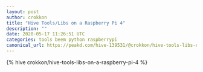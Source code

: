 ```yaml
---
layout: post
author: crokkon
title: "Hive Tools/Libs on a Raspberry Pi 4"
description: ""
date: 2020-05-17 11:26:51 UTC
categories: tools beem python raspberrypi
canonical_url: https://peakd.com/hive-139531/@crokkon/hive-tools-libs-on-a-raspberry-pi-4
---
```

{% hive crokkon/hive-tools-libs-on-a-raspberry-pi-4 %}
